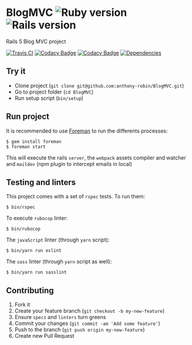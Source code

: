 # BlogMVC ![Ruby version](https://img.shields.io/badge/Ruby-2.4.1-5aaed7.svg?style=flat-square) ![Rails version](https://img.shields.io/badge/Rails-5.1.4-5aaed7.svg?style=flat-square)

Rails 5 Blog MVC project

[![Travis CI](https://travis-ci.org/anthony-robin/BlogMVC.svg?branch=master)](https://travis-ci.org/anthony-robin/BlogMVC)
[![Codacy Badge](https://api.codacy.com/project/badge/Grade/cb283cd5c4eb463f9f56a1a2bb0aa59e)](https://www.codacy.com/app/anthony-robin/BlogMVC?utm_source=github.com&amp;utm_medium=referral&amp;utm_content=anthony-robin/BlogMVC&amp;utm_campaign=Badge_Grade)
[![Codacy Badge](https://api.codacy.com/project/badge/Coverage/cb283cd5c4eb463f9f56a1a2bb0aa59e)](https://www.codacy.com/app/anthony-robin/BlogMVC?utm_source=github.com&utm_medium=referral&utm_content=anthony-robin/BlogMVC&utm_campaign=Badge_Coverage)
[![Dependencies](https://gemnasium.com/badges/github.com/anthony-robin/BlogMVC.svg)](https://gemnasium.com/github.com/anthony-robin/BlogMVC)

## Try it
- Clone project (`git clone git@github.com:anthony-robin/BlogMVC.git`)
- Go to project folder (`cd BlogMVC`)
- Run setup script (`bin/setup`)

## Run project
It is recommended to use [Foreman](https://github.com/ddollar/foreman) to run the differents processes:

```shell
$ gem install foreman
$ foreman start
```

This will execute the rails `server`, the `webpack` assets compiler and watcher and `maildev` (npm plugin to intercept emails in local)

## Testing and linters
This project comes with a set of `rspec` tests. To run them:
```shell
$ bin/rspec
```

To execute `rubocop` linter:
```shell
$ bin/rubocop
```

The `javaScript` linter (through `yarn` script):
```shell
$ bin/yarn run eslint
```

The `sass` linter (through `yarn` script as well):
```shell
$ bin/yarn run sasslint
```

## Contributing
1. Fork it
2. Create your feature branch (`git checkout -b my-new-feature`)
3. Ensure `specs` and `linters` turn greens
4. Commit your changes (`git commit -am 'Add some feature'`)
5. Push to the branch (`git push origin my-new-feature`)
6. Create new Pull Request
